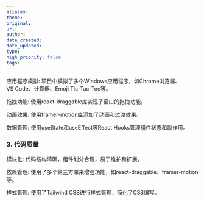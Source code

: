 ```yaml
---
aliases: 
theme: 
original: 
url: 
author: 
date_created: 
date_updated: 
type: 
high_priority: false
tags:
---
```

应用程序模拟: 项目中模拟了多个Windows应用程序，如Chrome浏览器、VS Code、计算器、Emoji Tic-Tac-Toe等。

拖拽功能: 使用react-draggable库实现了窗口的拖拽功能。

动画效果: 使用framer-motion库添加了动画和过渡效果。

数据管理: 使用useState和useEffect等React Hooks管理组件状态和副作用。

  

### 3. 代码质量

模块化: 代码结构清晰，组件划分合理，易于维护和扩展。

依赖管理: 使用了多个第三方库来增强功能，如react-draggable、framer-motion等。

样式管理: 使用了Tailwind CSS进行样式管理，简化了CSS编写。



